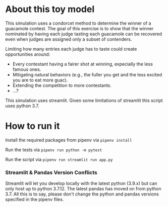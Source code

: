 # About this toy model

This simulation uses a condorcet method to determine the winner of a guacamole contest. 
The goal of this exercise is to show that the winner nominated by having each judge tasting each guacamole can be recovered even when 
judges are assigned only a subset of contenders. 

Limiting how many entries each judge has to taste could create opportunities around: 
- Every contestant having a fairer shot at winning, expecially the less famous ones. 
- Mitigating natural behaviors (e.g., the fuller you get and the less excited you are to eat more guac).
- Extending the competition to more contestants.
- ...?

This simulation uses streamlit. Given some limitations of streamlit this script uses python 3.7.

# How to run it

Install the required packages from pipenv via 
`pipenv install`

Run the tests via
`pipenv run python -m pytest`

Run the script via 
`pipenv run streamlit run app.py`


### Streamlit & Pandas Version Conflicts

Streamlit will let you develop locally with the latest python (3.9.x) but can only host up to python 3.7.12. The latest pandas has moved on from python 3.7. All this is to say, please don't change the python and pandas versions specified in the pipenv files.